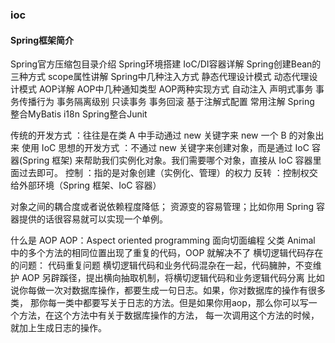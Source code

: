 ### ioc

#### Spring框架简介
Spring官方压缩包目录介绍
Spring环境搭建
IoC/DI容器详解
Spring创建Bean的三种方式
scope属性讲解
Spring中几种注入方式
静态代理设计模式
动态代理设计模式
AOP详解
AOP中几种通知类型
AOP两种实现方式
自动注入
声明式事务
事务传播行为
事务隔离级别
只读事务
事务回滚
基于注解式配置
常用注解
Spring 整合MyBatis
i18n
Spring整合Junit

传统的开发方式 ：往往是在类 A 中手动通过 new 关键字来 new 一个 B 的对象出来
使用 IoC 思想的开发方式 ：不通过 new 关键字来创建对象，而是通过 IoC 容器(Spring 框架) 来帮助我们实例化对象。我们需要哪个对象，直接从 IoC 容器里面过去即可。
控制 ：指的是对象创建（实例化、管理）的权力
反转 ：控制权交给外部环境（Spring 框架、IoC 容器）

对象之间的耦合度或者说依赖程度降低；
资源变的容易管理；比如你用 Spring 容器提供的话很容易就可以实现一个单例。

什么是 AOP
AOP：Aspect oriented programming 面向切面编程
父类 Animal 中的多个方法的相同位置出现了重复的代码，OOP 就解决不了
横切逻辑代码存在的问题：
代码重复问题
横切逻辑代码和业务代码混杂在一起，代码臃肿，不变维护
AOP 另辟蹊径，提出横向抽取机制，将横切逻辑代码和业务逻辑代码分离
比如说你每做一次对数据库操作，都要生成一句日志。如果，你对数据库的操作有很多类，
那你每一类中都要写关于日志的方法。但是如果你用aop，那么你可以写一个方法，在这个方法中有关于数据库操作的方法，
每一次调用这个方法的时候，就加上生成日志的操作。